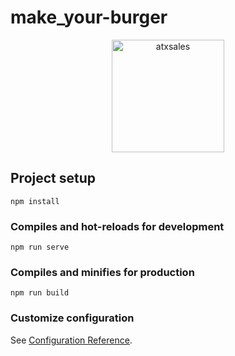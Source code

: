 # make_your-burger

 <div align="center">
    <img width="180px" src="/img/readme.png" alt="atxsales" />
  </div>

## Project setup
```
npm install
```

### Compiles and hot-reloads for development
```
npm run serve
```

### Compiles and minifies for production
```
npm run build
```

### Customize configuration
See [Configuration Reference](https://cli.vuejs.org/config/).
